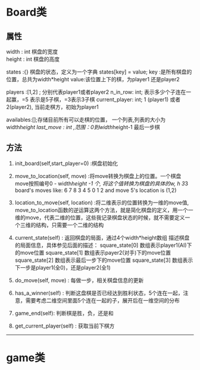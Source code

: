 
# Board类
## 属性

width  : int  棋盘的宽度  
height : int  棋盘的高度

states  :{}     棋盘的状态，定义为一个字典
        states[key] = value;
        key  :是所有棋盘的位置，总共为width*height
        value:该位置上下的棋，为player1 还是player2


players :[1,2] ; 分别代表player1或者player2
n_in_row: int; 表示多少个子连在一起赢，=5 表示是5子棋，=3表示3子棋
current_player: int;  1 (player1) 或者 2(player2),  当前走棋方，初始为player1

availables:[];存储目前所有可以走棋的位置， 一个列表,列表的大小为width*height
last_move : int ,范围：0到width*height-1  最后一步棋

## 方法
1. init_board(self,start_player=0) :棋盘初始化
2. move_to_location(self, move) :将move转换为棋盘上的位置。一个棋盘move按照编号0 - width*height -1 个,  将这个值转换为棋盘的具体的w, h
    3*3 board's moves like:
        6 7 8
        3 4 5
        0 1 2
    and move 5's location is (1,2)
3. location_to_move(self, location) :将二维表示的位置转换为一维的move值, move_to_location函数的逆运算这两个方法，就是简化棋盘的定义，用一个一维的move，代表二维的位置，这些我记录棋盘状态的时候，就不需要定义一个三维的结构，只需要一个二维的结构
4. current_state(self) : 返回棋盘的局面，通过4个width*height数组 描述棋盘的局面信息，具体参见后面的描述：
    square_state[0]  数组表示player1(AI)下的move位置
    square_state[1]  数组表示payer2(对手)下的move位置
    square_state[2]  数组表示最后一步下的move位置
    square_state[3]  数组表示下一步是player1(全0)，还是player2(全1)
5. do_move(self, move) : 每做一步，相关棋盘信息的更新

6. has_a_winner(self) : 判断这盘棋是否已经达到胜利状态，5个连在一起，注意，需要考虑二维空间里面5个连在一起的子，展开后在一维空间的分布

7. game_end(self): 判断棋是胜，负，还是和
8. get_current_player(self) : 获取当前下棋方


--------------------------------------------------------------------------------------
# game类


